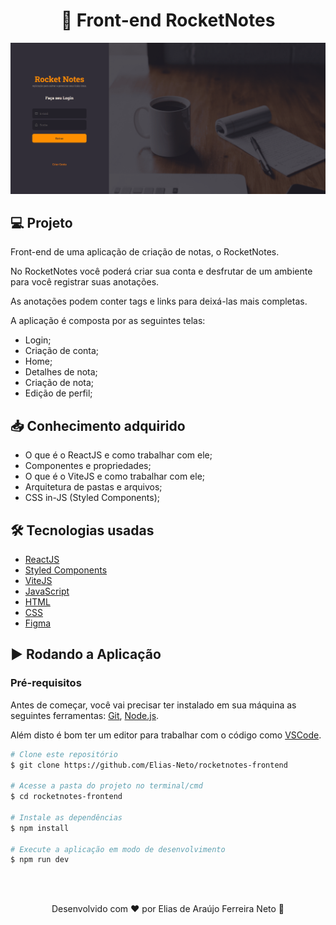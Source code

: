 <h1 align="center">📝 Front-end RocketNotes</h1>

<img src="./.github/demonstracao.gif">

<br>

## 💻 Projeto

Front-end de uma aplicação de criação de notas, o RocketNotes.

No RocketNotes você poderá criar sua conta e desfrutar de um ambiente para você registrar suas anotações.

As anotações podem conter tags e links para deixá-las mais completas.

A aplicação é composta por as seguintes telas:

- Login;
- Criação de conta;
- Home;
- Detalhes de nota;
- Criação de nota;
- Edição de perfil;

## 📥 Conhecimento adquirido

- O que é o ReactJS e como trabalhar com ele;
- Componentes e propriedades;
- O que é o ViteJS e como trabalhar com ele;
- Arquitetura de pastas e arquivos;
- CSS in-JS (Styled Components);

## 🛠 Tecnologias usadas

- [ReactJS](https://pt-br.reactjs.org/)
- [Styled Components](https://styled-components.com/)
- [ViteJS](https://vitejs.dev/)
- [JavaScript](https://developer.mozilla.org/en-US/docs/Learn/JavaScript)
- [HTML](https://developer.mozilla.org/pt-BR/docs/Learn/HTML)
- [CSS](https://developer.mozilla.org/pt-BR/docs/Web/CSS)
- [Figma](https://www.figma.com)

## ▶ Rodando a Aplicação

### Pré-requisitos

Antes de começar, você vai precisar ter instalado em sua máquina as seguintes ferramentas:
[Git](https://git-scm.com), [Node.js](https://nodejs.org/en/).

Além disto é bom ter um editor para trabalhar com o código como [VSCode](https://code.visualstudio.com/).

```bash
# Clone este repositório
$ git clone https://github.com/Elias-Neto/rocketnotes-frontend

# Acesse a pasta do projeto no terminal/cmd
$ cd rocketnotes-frontend

# Instale as dependências
$ npm install

# Execute a aplicação em modo de desenvolvimento
$ npm run dev
```

<br>
<br>

<p align="center"> Desenvolvido com ❤ por Elias de Araújo Ferreira Neto 👋 <p>
